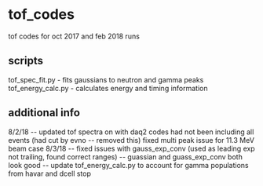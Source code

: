# tof_codes
tof codes for oct 2017 and feb 2018 runs

## scripts
tof_spec_fit.py - fits gaussians to neutron and gamma peaks   
tof_energy_calc.py - calculates energy and timing information

## additional info
8/2/18 -- updated tof spectra on with daq2 codes
          had not been including all events (had cut by evno -- removed this)
          fixed multi peak issue for 11.3 MeV beam case
8/3/18 -- fixed issues with gauss_exp_conv (used as leading exp not trailing, found correct ranges)
       -- guassian and guass_exp_conv both look good
       -- update tof_energy_calc.py to account for gamma populations from havar and dcell stop
   